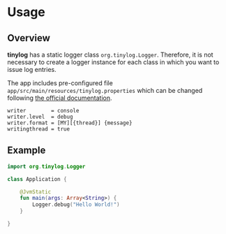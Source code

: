 # Usage

## Overview

**tinylog** has a static logger class `org.tinylog.Logger`. Therefore, it is not necessary to create a logger instance for each class in which you want to issue log entries.

The app includes pre-configured file `app/src/main/resources/tinylog.properties` which can be changed following [the official documentation](https://tinylog.org/v2/configuration/).

```properties
writer        = console
writer.level  = debug
writer.format = [MY][{thread}] {message}
writingthread = true
```

## Example

```kotlin
import org.tinylog.Logger

class Application {

    @JvmStatic
    fun main(args: Array<String>) {
        Logger.debug("Hello World!")
    }

}
```
